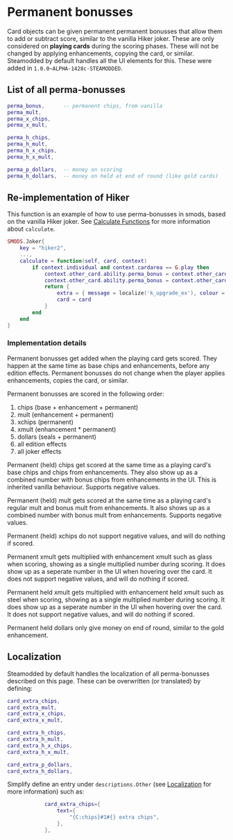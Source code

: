 
# Permanent bonusses
Card objects can be given permanent permanent bonusses that allow them to add or subtract score, similar to the vanilla Hiker joker. These are only considered on **playing cards** during the scoring phases. These will not be changed by applying enhancements, copying the card, or similar. Steamodded by default handles all the UI elements for this. These were added in `1.0.0~ALPHA-1428c-STEAMODDED`.

## List of all perma-bonusses
```lua
perma_bonus,      -- permanent chips, from vanilla
perma_mult,
perma_x_chips,
perma_x_mult,

perma_h_chips,
perma_h_mult,
perma_h_x_chips,
perma_h_x_mult,

perma_p_dollars,  -- money on scoring
perma_h_dollars,  -- money on held at end of round (like gold cards)
```

## Re-implementation of Hiker
This function is an example of how to use perma-bonusses in smods, based on the vanilla Hiker joker. See [Calculate Functions](https://github.com/Steamodded/smods/wiki/calculate_functions) for more information about `calculate`.
```lua
SMODS.Joker{
    key = "hiker2",
    ...,
    calculate = function(self, card, context)
        if context.individual and context.cardarea == G.play then
            context.other_card.ability.perma_bonus = context.other_card.ability.perma_bonus or 0
            context.other_card.ability.perma_bonus = context.other_card.ability.perma_bonus + card.ability.extra
            return {
                extra = { message = localize('k_upgrade_ex'), colour = G.C.CHIPS },
                card = card
            }
        end
    end
}
```

### Implementation details
Permanent bonusses get added when the playing card gets scored. They happen at the same time as base chips and enhancements, before any edition effects. Permanent bonusses do not change when the player applies enhancements, copies the card, or similar.

Permanent bonusses are scored in the following order:
1. chips (base + enhancement + permanent)
2. mult (enhancement + permanent)
3. xchips (permanent)
4. xmult (enhancement * permanent)
5. dollars (seals + permanent)
6. all edition effects
7. all joker effects

Permanent (held) chips get scored at the same time as a playing card's base chips and chips from enhancements. They also show up as a combined number with bonus chips from enhancements in the UI. This is inherited vanilla behaviour. Supports negative values.

Permanent (held) mult gets scored at the same time as a playing card's regular mult and bonus mult from enhancements. It also shows up as a combined number with bonus mult from enhancements. Supports negative values.

Permanent (held) xchips do not support negative values, and will do nothing if scored.

Permanent xmult gets multiplied with enhancement xmult such as glass when scoring, showing as a single multiplied number during scoring. It does show up as a seperate number in the UI when hovering over the card. It does not support negative values, and will do nothing if scored.

Permanent held xmult gets multiplied with enhancement held xmult such as steel when scoring, showing as a single multiplied number during scoring. It does show up as a seperate number in the UI when hovering over the card. It does not support negative values, and will do nothing if scored.

Permanent held dollars only give money on end of round, similar to the gold enhancement.

## Localization
Steamodded by default handles the localization of all perma-bonusses described on this page. These can be overwritten (or translated) by defining:
```lua
card_extra_chips,
card_extra_mult,
card_extra_x_chips,
card_extra_x_mult,

card_extra_h_chips,
card_extra_h_mult,
card_extra_h_x_chips,
card_extra_h_x_mult,

card_extra_p_dollars,
card_extra_h_dollars,
```
Simplify define an entry under `descriptions.Other` (see [Localization](https://github.com/Steamodded/smods/wiki/Localization) for more information) such as:
```lua
            card_extra_chips={
                text={
                    "{C:chips}#1#{} extra chips",
                },
            },
```
